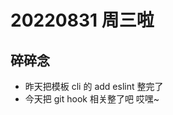 <!--
 * @Desc:
 * @Author: 曾茹菁
 * @Date: 2022-08-31 09:09:52
 * @LastEditors: 曾茹菁
 * @LastEditTime: 2022-08-31 09:11:02
-->

# 20220831 周三啦

## 碎碎念

- 昨天把模板 cli 的 add eslint 整完了
- 今天把 git hook 相关整了吧 哎嘿~
